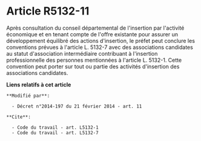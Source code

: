 # Article R5132-11

Après consultation du conseil départemental de l'insertion par l'activité économique et en tenant compte de l'offre existante
pour assurer un développement équilibré des actions d'insertion, le préfet peut conclure les conventions prévues à l'article
L. 5132-7 avec des associations candidates au statut d'association intermédiaire contribuant à l'insertion professionnelle
des personnes mentionnées à l'article L. 5132-1. Cette convention peut porter sur tout ou partie des activités d'insertion
des associations candidates.

**Liens relatifs à cet article**

	**Modifié par**:

	  - Décret n°2014-197 du 21 février 2014 - art. 11

	**Cite**:

	  - Code du travail - art. L5132-1
	  - Code du travail - art. L5132-7
